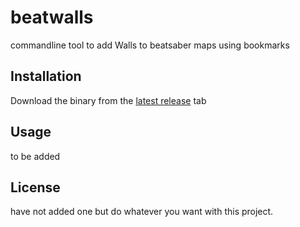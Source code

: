 # beatwalls

commandline tool to add Walls to beatsaber maps using bookmarks

## Installation

Download the binary from the [latest release](https://github.com/spookyGh0st/beatwalls/releases) tab

## Usage

to be added

## License

have not added one but do whatever you want with this project.


